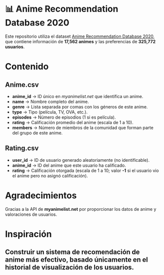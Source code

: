 # 📊 Anime Recommendation Database 2020  

Este repositorio utiliza el dataset [Anime Recommendation Database 2020](https://www.kaggle.com/datasets/hernan4444/anime-recommendation-database-2020/data), que contiene información de **17,562 animes** y las preferencias de **325,772 usuarios**.  

# Contenido  

## Anime.csv  
- **anime_id** → ID único en *myanimelist.net* que identifica un anime.  
- **name** → Nombre completo del anime.  
- **genre** → Lista separada por comas con los géneros de este anime.  
- **type** → Tipo (película, TV, OVA, etc.).  
- **episodes** → Número de episodios (1 si es película).  
- **rating** → Calificación promedio del anime (escala de 1 a 10).  
- **members** → Número de miembros de la comunidad que forman parte del grupo de este anime.  

## Rating.csv  
- **user_id** → ID de usuario generado aleatoriamente (no identificable).  
- **anime_id** → ID del anime que este usuario ha calificado.  
- **rating** → Calificación otorgada (escala de 1 a 10; valor **-1** si el usuario vio el anime pero no asignó calificación).  

# Agradecimientos  
Gracias a la API de **myanimelist.net** por proporcionar los datos de anime y valoraciones de usuarios.  

# Inspiración  
Construir un sistema de recomendación de anime más efectivo, basado únicamente en el historial de visualización de los usuarios.  
---


